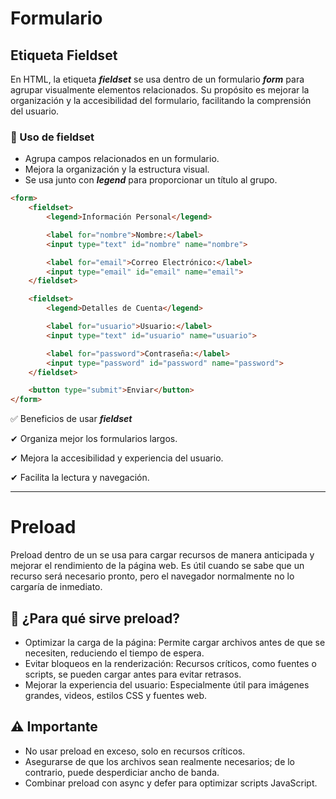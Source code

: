 # Formulario

## Etiqueta Fieldset

En HTML, la etiqueta ***fieldset*** se usa dentro de un formulario ***form*** para agrupar visualmente elementos 
relacionados. Su propósito es mejorar la organización y la accesibilidad del formulario, facilitando 
la comprensión del usuario.

### 📌 Uso de **fieldset**

- Agrupa campos relacionados en un formulario.
- Mejora la organización y la estructura visual.
- Se usa junto con ***legend*** para proporcionar un título al grupo.

```html
<form>
    <fieldset>
        <legend>Información Personal</legend>

        <label for="nombre">Nombre:</label>
        <input type="text" id="nombre" name="nombre">

        <label for="email">Correo Electrónico:</label>
        <input type="email" id="email" name="email">
    </fieldset>

    <fieldset>
        <legend>Detalles de Cuenta</legend>

        <label for="usuario">Usuario:</label>
        <input type="text" id="usuario" name="usuario">

        <label for="password">Contraseña:</label>
        <input type="password" id="password" name="password">
    </fieldset>

    <button type="submit">Enviar</button>
</form>
```

✅ Beneficios de usar ***fieldset***

✔ Organiza mejor los formularios largos.

✔ Mejora la accesibilidad y experiencia del usuario.

✔ Facilita la lectura y navegación.

---

# Preload

Preload dentro de un <link> se usa para cargar recursos de manera anticipada y mejorar el rendimiento de la página 
web. Es útil cuando se sabe que un recurso será necesario pronto, pero el navegador normalmente no lo cargaría de inmediato.

## 📌 ¿Para qué sirve preload?

- Optimizar la carga de la página: Permite cargar archivos antes de que se necesiten, reduciendo el tiempo de espera.
- Evitar bloqueos en la renderización: Recursos críticos, como fuentes o scripts, se pueden cargar antes para evitar retrasos.
- Mejorar la experiencia del usuario: Especialmente útil para imágenes grandes, videos, estilos CSS y fuentes web.

## ⚠ Importante
- No usar preload en exceso, solo en recursos críticos.
- Asegurarse de que los archivos sean realmente necesarios; de lo contrario, puede desperdiciar ancho de banda.
- Combinar preload con async y defer para optimizar scripts JavaScript.

